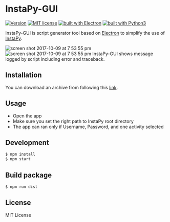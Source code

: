 # InstaPy-GUI

[![Version](https://img.shields.io/badge/version-0.1.0-green.svg)](#)
[![MIT license](https://img.shields.io/badge/license-MIT-blue.svg)](https://github.com/)
[![built with Electron](https://img.shields.io/badge/built%20with-Electron-blue.svg)](https://github.com/SeleniumHQ/selenium)
[![built with Python3](https://img.shields.io/badge/built%20with-Semantic--UI-lightgrey.svg)](https://www.semantic-ui.com/)

InstaPy-GUI is script generator tool based on [Electron](http://electron.atom.io/) to simplify the use of [InstaPy](https://github.com/timgrossmann/InstaPy).

![screen shot 2017-10-09 at 7 53 55 pm](https://github.com/ahmadudin/ahmadudin.github.io/blob/master/assets/images/screencapture1.PNG?raw=true)
![screen shot 2017-10-09 at 7 53 55 pm](https://github.com/ahmadudin/ahmadudin.github.io/blob/master/assets/images/screencapture2.PNG?raw=true)
InstaPy-GUI shows message logged by script including error and traceback.

## Installation
  You can download an archive from following this [link](#).

## Usage
* Open the app
* Make sure you set the right path to InstaPy root directory
* The app can ran only if Username, Password, and one activity selected

## Development

```bash
$ npm install
$ npm start
```

## Build package
```bash
$ npm run dist
```

## License

MIT License


